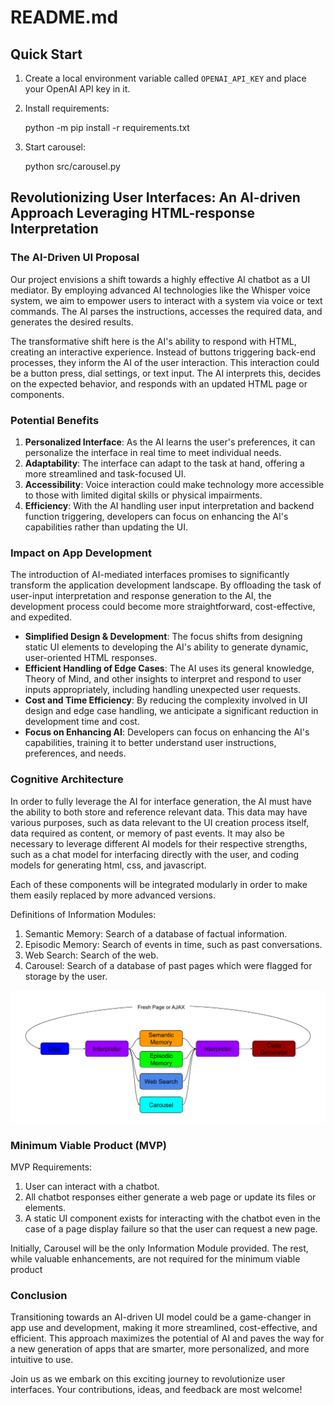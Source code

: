 # README.md

## Quick Start

1. Create a local environment variable called `OPENAI_API_KEY` and place your OpenAI API key in it.
1. Install requirements:

    python -m pip install -r requirements.txt

1. Start carousel:

    python src/carousel.py

## Revolutionizing User Interfaces: An AI-driven Approach Leveraging HTML-response Interpretation

### The AI-Driven UI Proposal

Our project envisions a shift towards a highly effective AI chatbot as a UI mediator. By employing advanced AI technologies like the Whisper voice system, we aim to empower users to interact with a system via voice or text commands. The AI parses the instructions, accesses the required data, and generates the desired results.

The transformative shift here is the AI's ability to respond with HTML, creating an interactive experience. Instead of buttons triggering back-end processes, they inform the AI of the user interaction. This interaction could be a button press, dial settings, or text input. The AI interprets this, decides on the expected behavior, and responds with an updated HTML page or components.

### Potential Benefits

1. **Personalized Interface**: As the AI learns the user's preferences, it can personalize the interface in real time to meet individual needs.
2. **Adaptability**: The interface can adapt to the task at hand, offering a more streamlined and task-focused UI.
3. **Accessibility**: Voice interaction could make technology more accessible to those with limited digital skills or physical impairments.
4. **Efficiency**: With the AI handling user input interpretation and backend function triggering, developers can focus on enhancing the AI's capabilities rather than updating the UI.

### Impact on App Development 

The introduction of AI-mediated interfaces promises to significantly transform the application development landscape. By offloading the task of user-input interpretation and response generation to the AI, the development process could become more straightforward, cost-effective, and expedited.

- **Simplified Design & Development**: The focus shifts from designing static UI elements to developing the AI's ability to generate dynamic, user-oriented HTML responses.
- **Efficient Handling of Edge Cases**: The AI uses its general knowledge, Theory of Mind, and other insights to interpret and respond to user inputs appropriately, including handling unexpected user requests.
- **Cost and Time Efficiency**: By reducing the complexity involved in UI design and edge case handling, we anticipate a significant reduction in development time and cost.
- **Focus on Enhancing AI**: Developers can focus on enhancing the AI's capabilities, training it to better understand user instructions, preferences, and needs.

### Cognitive Architecture

In order to fully leverage the AI for interface generation, the AI must have the ability to both store and reference relevant data. This data may have various purposes, such as data relevant to the UI creation process itself, data required as content, or memory of past events. It may also be necessary to leverage different AI models for their respective strengths, such as a chat model for interfacing directly with the user, and coding models for generating html, css, and javascript.

Each of these components will be integrated modularly in order to make them easily replaced by more advanced versions.

Definitions of Information Modules:

1. Semantic Memory: Search of a database of factual information.
2. Episodic Memory: Search of events in time, such as past conversations.
3. Web Search: Search of the web.
4. Carousel: Search of a database of past pages which were flagged for storage by the user.

![Carousel Cognitive Architecture](./assets/Carousel%20Cognitive%20Architecture%20Diagram.svg)

### Minimum Viable Product (MVP)

MVP Requirements:

1. User can interact with a chatbot.
2. All chatbot responses either generate a web page or update its files or elements.
3. A static UI component exists for interacting with the chatbot even in the case of a page display failure so that the user can request a new page.

Initially, Carousel will be the only Information Module provided. The rest, while valuable enhancements, are not required for the minimum viable product

### Conclusion

Transitioning towards an AI-driven UI model could be a game-changer in app use and development, making it more streamlined, cost-effective, and efficient. This approach maximizes the potential of AI and paves the way for a new generation of apps that are smarter, more personalized, and more intuitive to use.

Join us as we embark on this exciting journey to revolutionize user interfaces. Your contributions, ideas, and feedback are most welcome!
